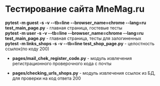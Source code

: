 <h1>Тестирование сайта MneMag.ru</h1>

<b>pytest -m guest -s -v --tb=line --browser_name=chrome --lang=ru test_main_page.py</b> - главная страница, гостевые тесты<br>
<b>pytest -m user -s -v --tb=line --browser_name=chrome --lang=ru test_main_page.py</b> - главная страница, тесты для залогиненных<br>
<b>pytest -m links_shops -s -v --tb=line test_shop_page.py</b> - целостность ссылок(по коду 200)

<ul>
<li><p><b>pages/mail_chek_register_code.py</b> - модуль извлечения регистрационного проверочного кода с почты</li>
<li><b>pages/checking_urls_shops.py</b> - модуль извлечения ссылок из БД, для проверки на код ответа 200</li>
</ul>  